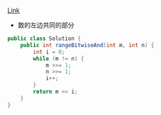 [Link](https://leetcode.com/problems/bitwise-and-of-numbers-range/)

* 数的左边共同的部分

```java
public class Solution {
    public int rangeBitwiseAnd(int m, int n) {
        int i = 0;
        while (m != n) {
            m >>= 1;
            n >>= 1;
            i++;
        }
        return m << i;
    }
}
```
